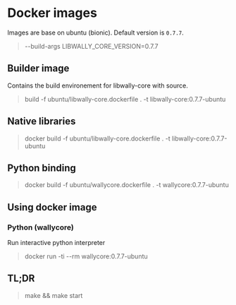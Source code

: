 # Docker images

Images are base on ubuntu (bionic).
Default version is `0.7.7`.
  > --build-args LIBWALLY_CORE_VERSION=0.7.7

## Builder image

Contains the build environement for libwally-core with source.

  > build -f ubuntu/libwally-core.dockerfile . -t libwally-core:0.7.7-ubuntu

## Native libraries

  > docker build -f ubuntu/libwally-core.dockerfile . -t libwally-core:0.7.7-ubuntu

## Python binding

  > docker build -f ubuntu/wallycore.dockerfile . -t wallycore:0.7.7-ubuntu

## Using docker image

### Python (wallycore)

Run interactive python interpreter

  > docker run -ti --rm wallycore:0.7.7-ubuntu

## TL;DR

> make && make start
